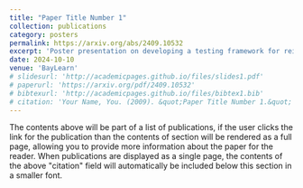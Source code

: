 ```yaml
---
title: "Paper Title Number 1"
collection: publications
category: posters
permalink: https://arxiv.org/abs/2409.10532
excerpt: 'Poster presentation on developing a testing framework for reinforcement learning algorithms.'
date: 2024-10-10
venue: 'BayLearn'
# slidesurl: 'http://academicpages.github.io/files/slides1.pdf'
# paperurl: 'https://arxiv.org/pdf/2409.10532'
# bibtexurl: 'http://academicpages.github.io/files/bibtex1.bib'
# citation: 'Your Name, You. (2009). &quot;Paper Title Number 1.&quot; <i>Journal 1</i>. 1(1).'
---
```

The contents above will be part of a list of publications, if the user clicks the link for the publication than the contents of section will be rendered as a full page, allowing you to provide more information about the paper for the reader. When publications are displayed as a single page, the contents of the above "citation" field will automatically be included below this section in a smaller font.
